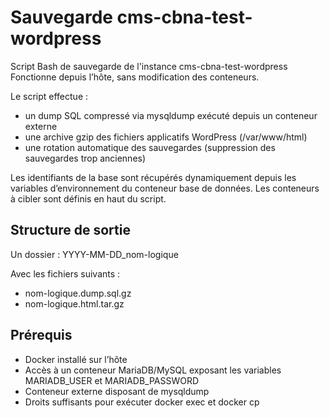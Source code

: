 # Sauvegarde cms-cbna-test-wordpress

Script Bash de sauvegarde de l'instance cms-cbna-test-wordpress
Fonctionne depuis l’hôte, sans modification des conteneurs.

Le script effectue :
- un dump SQL compressé via mysqldump exécuté depuis un conteneur externe
- une archive gzip des fichiers applicatifs WordPress (/var/www/html)
- une rotation automatique des sauvegardes (suppression des sauvegardes trop anciennes)

Les identifiants de la base sont récupérés dynamiquement depuis les variables d’environnement du conteneur base de données.
Les conteneurs à cibler sont définis en haut du script.

## Structure de sortie

Un dossier : YYYY-MM-DD_nom-logique

Avec les fichiers suivants : 
- nom-logique.dump.sql.gz
- nom-logique.html.tar.gz

## Prérequis

- Docker installé sur l’hôte
- Accès à un conteneur MariaDB/MySQL exposant les variables MARIADB_USER et MARIADB_PASSWORD
- Conteneur externe disposant de mysqldump
- Droits suffisants pour exécuter docker exec et docker cp
